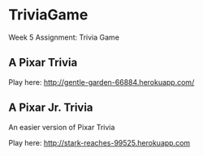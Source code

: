 # TriviaGame
Week 5 Assignment: Trivia Game

A Pixar Trivia
---------------

Play here: http://gentle-garden-66884.herokuapp.com/

A Pixar Jr. Trivia
---------------
An easier version of Pixar Trivia 

Play here: http://stark-reaches-99525.herokuapp.com